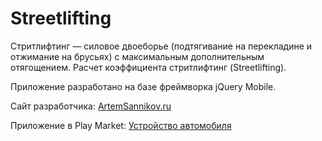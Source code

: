 # Streetlifting

Стритлифтинг — силовое двоеборье (подтягивание на перекладине и отжимание на брусьях) с максимальным дополнительным отягощением. Расчет коэффициента стритлифтинг (Streetlifting).

Приложение разработано на базе фреймворка jQuery Mobile.

Сайт разработчика: [ArtemSannikov.ru](http://artemsannikov.ru)

Приложение в Play Market: [Устройство автомобиля](https://play.google.com/store/apps/details?id=com.streetlifting)